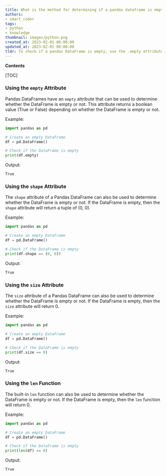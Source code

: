 ```yaml
---
title: What is the method for determining if a pandas dataframe is empty?
authors:
- smart_coder
tags:
- python
- knowledge
thumbnail: images/python.png
created_at: 2023-02-01 00:00:00
updated_at: 2023-02-01 00:00:00
tldr: To check if a pandas DataFrame is empty, use the .empty attribute.
---
```


**Contents**

[TOC]

### Using the `empty` Attribute

Pandas DataFrames have an `empty` attribute that can be used to determine whether the DataFrame is empty or not. This attribute returns a boolean value (True or False) depending on whether the DataFrame is empty or not.

Example:

```python
import pandas as pd

# Create an empty DataFrame
df = pd.DataFrame()

# Check if the DataFrame is empty
print(df.empty)
```

Output:

`True`

### Using the `shape` Attribute

The `shape` attribute of a Pandas DataFrame can also be used to determine whether the DataFrame is empty or not. If the DataFrame is empty, then the `shape` attribute will return a tuple of (0, 0).

Example:

```python
import pandas as pd

# Create an empty DataFrame
df = pd.DataFrame()

# Check if the DataFrame is empty
print(df.shape == (0, 0))
```

Output:

`True`

### Using the `size` Attribute

The `size` attribute of a Pandas DataFrame can also be used to determine whether the DataFrame is empty or not. If the DataFrame is empty, then the `size` attribute will return 0.

Example:

```python
import pandas as pd

# Create an empty DataFrame
df = pd.DataFrame()

# Check if the DataFrame is empty
print(df.size == 0)
```

Output:

`True`

### Using the `len` Function

The built-in `len` function can also be used to determine whether the DataFrame is empty or not. If the DataFrame is empty, then the `len` function will return 0.

Example:

```python
import pandas as pd

# Create an empty DataFrame
df = pd.DataFrame()

# Check if the DataFrame is empty
print(len(df) == 0)
```

Output:

`True`

